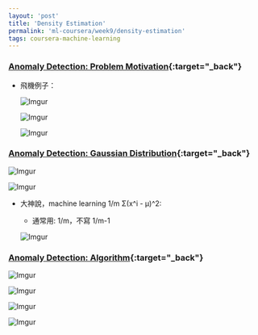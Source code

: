 ```yaml
---
layout: 'post'
title: 'Density Estimation'
permalink: 'ml-coursera/week9/density-estimation'
tags: coursera-machine-learning
---
```


### [Anomaly Detection: Problem Motivation](https://www.coursera.org/learn/machine-learning/lecture/V9MNG/problem-motivation){:target="_back"}


- 飛機例子：
   
   ![Imgur](https://i.imgur.com/WylyqP9.gif)
   
   ![Imgur](https://i.imgur.com/kYan6ph.gif)

   ![Imgur](https://i.imgur.com/wBiuIaE.gif)



### [Anomaly Detection: Gaussian Distribution](https://www.coursera.org/learn/machine-learning/lecture/ZYAyC/gaussian-distribution){:target="_back"}


   ![Imgur](https://i.imgur.com/k6s3oBA.jpg)


   ![Imgur](https://i.imgur.com/JQhW8dr.gif)


- 大神說，machine learning 1/m Σ(x^i - μ)^2:

   - 通常用: 1/m，不寫 1/m-1 

   ![Imgur](https://i.imgur.com/feK9h56.gif)


### [Anomaly Detection: Algorithm](https://www.coursera.org/learn/machine-learning/lecture/C8IJp/algorithm){:target="_back"}


![Imgur](https://i.imgur.com/c3IPvgT.jpg)

![Imgur](https://i.imgur.com/erJGMid.jpg)

![Imgur](https://i.imgur.com/bWvdMGX.jpg)

![Imgur](https://i.imgur.com/2wNfymK.jpg)

